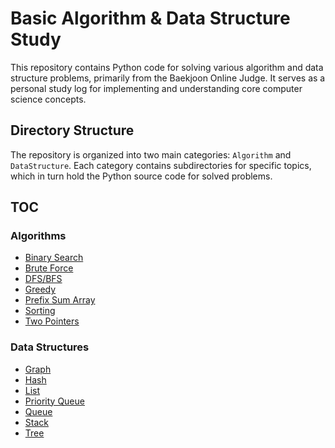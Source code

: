 # Basic Algorithm & Data Structure Study

This repository contains Python code for solving various algorithm and data structure problems, primarily from the Baekjoon Online Judge. It serves as a personal study log for implementing and understanding core computer science concepts.


## Directory Structure

The repository is organized into two main categories: `Algorithm` and `DataStructure`. Each category contains subdirectories for specific topics, which in turn hold the Python source code for solved problems.


## TOC

### Algorithms

*   [Binary Search](Algorithm/BinarySearchAlgorithm/)
*   [Brute Force](Algorithm/BruteForceAlgorithm/)
*   [DFS/BFS](Algorithm/DFSBFS/)
*   [Greedy](Algorithm/GreedyAlgorithm/)
*   [Prefix Sum Array](Algorithm/PrefixSumArray/)
*   [Sorting](Algorithm/SortingAlgorithm/)
*   [Two Pointers](Algorithm/TwoPointerAligorithm/)

### Data Structures

*   [Graph](DataStructure/Graph/)
*   [Hash](DataStructure/Hash/)
*   [List](DataStructure/List/)
*   [Priority Queue](DataStructure/Priority_Queue/)
*   [Queue](DataStructure/Queue/)
*   [Stack](DataStructure/Stack/)
*   [Tree](DataStructure/Tree/)